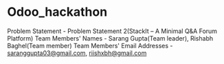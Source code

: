# Odoo_hackathon
Problem Statement - Problem Statement 2(StackIt – A Minimal Q&A Forum Platform)
Team Members' Names - Sarang Gupta(Team leader), Rishabh Baghel(Team member)
Team Members' Email Addresses - saranggupta03@gmail.com, riishxbh@gmail.com
